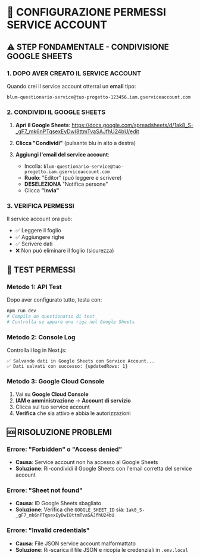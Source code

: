 # 🔐 CONFIGURAZIONE PERMESSI SERVICE ACCOUNT

## ⚠️ STEP FONDAMENTALE - CONDIVISIONE GOOGLE SHEETS

### 1. DOPO AVER CREATO IL SERVICE ACCOUNT
Quando crei il service account otterrai un **email** tipo:
```
blum-questionario-service@tuo-progetto-123456.iam.gserviceaccount.com
```

### 2. CONDIVIDI IL GOOGLE SHEETS
1. **Apri il Google Sheets**: 
   https://docs.google.com/spreadsheets/d/1ak8_S-_gF7_mk6nPTqsexEyDwI8ttmTvaSAJfhU24bU/edit

2. **Clicca "Condividi"** (pulsante blu in alto a destra)

3. **Aggiungi l'email del service account**:
   - Incolla: `blum-questionario-service@tuo-progetto.iam.gserviceaccount.com`
   - **Ruolo**: "Editor" (può leggere e scrivere)
   - **DESELEZIONA** "Notifica persone" 
   - Clicca **"Invia"**

### 3. VERIFICA PERMESSI
Il service account ora può:
- ✅ Leggere il foglio
- ✅ Aggiungere righe  
- ✅ Scrivere dati
- ❌ Non può eliminare il foglio (sicurezza)

## 🧪 TEST PERMESSI

### Metodo 1: API Test
Dopo aver configurato tutto, testa con:
```bash
npm run dev
# Compila un questionario di test
# Controlla se appare una riga nel Google Sheets
```

### Metodo 2: Console Log
Controlla i log in Next.js:
```
✅ Salvando dati in Google Sheets con Service Account...  
✅ Dati salvati con successo: {updatedRows: 1}
```

### Metodo 3: Google Cloud Console  
1. Vai su **Google Cloud Console**
2. **IAM e amministrazione** → **Account di servizio** 
3. Clicca sul tuo service account
4. **Verifica** che sia attivo e abbia le autorizzazioni

## 🆘 RISOLUZIONE PROBLEMI

### Errore: "Forbidden" o "Access denied"
- **Causa**: Service account non ha accesso al Google Sheets
- **Soluzione**: Ri-condividi il Google Sheets con l'email corretta del service account

### Errore: "Sheet not found"
- **Causa**: ID Google Sheets sbagliato
- **Soluzione**: Verifica che `GOOGLE_SHEET_ID` sia: `1ak8_S-_gF7_mk6nPTqsexEyDwI8ttmTvaSAJfhU24bU`

### Errore: "Invalid credentials"
- **Causa**: File JSON service account malformattato
- **Soluzione**: Ri-scarica il file JSON e ricopia le credenziali in `.env.local`
